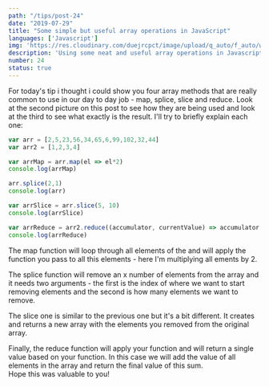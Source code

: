 ```yaml
---
path: "/tips/post-24"
date: "2019-07-29"
title: "Some simple but useful array operations in JavaScript"
languages: ['Javascript']
img: 'https://res.cloudinary.com/duejrcpct/image/upload/q_auto/f_auto/w_1000/v1586693118/tips/24-1_ysahqa.png'
description: 'Using some neat and useful array operations in Javascript'
number: 24
status: true
---
```


For today's tip i thought i could show you four array methods that are really common to use in our day to day job - map, splice, slice and reduce. Look at the second picture on this post to see how they are being used and look at the third to see what exactly is the result. I'll try to briefly explain each one:

 ```javascript
 var arr = [2,5,23,56,34,65,6,99,102,32,44]
var arr2 = [1,2,3,4]

var arrMap = arr.map(el => el*2)
console.log(arrMap)

arr.splice(2,1)
console.log(arr)

var arrSlice = arr.slice(5, 10)
console.log(arrSlice)

var arrReduce = arr2.reduce((accumulator, currentValue) => accumulator + currentValue)
console.log(arrReduce)
 ```

The map function will loop through all elements of the and will apply the function you pass to all this elements - here I'm multiplying all ements by 2.

The splice function will remove an x number of elements from the array and it needs two arguments - the first is the index of where we want to start removing elements and the second is how many elements we want to remove.

The slice one is similar to the previous one but it's a bit different. It creates and returns a new array with the elements you removed from the original array.

Finally, the reduce function will apply your function and will return a single value based on your function. In this case we will add the value of all elements in the array and return the final value of this sum.  
Hope this was valuable to you!